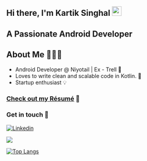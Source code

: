 ## Hi there, I'm Kartik Singhal <img src="https://media.giphy.com/media/hvRJCLFzcasrR4ia7z/giphy.gif" width="25px">

## A Passionate Android Developer

## About Me 🤷🏻‍♂️

* Android Developer @ Niyotail | Ex - Trell 📱
* Loves to write clean and scalable code in Kotlin. 🧐
* Startup enthusiast 💡

### [Check out my Résumé](https://drive.google.com/file/d/1yK3xWICROUa1TZU1tIwZHbSgJHVM5_Af/view) 📝

### Get in touch 💬  
[![Linkedin](https://img.shields.io/badge/-LinkedIn-222222?style=flat-square&logo=Linkedin&color=blue&logoColor=white&link=https://www.linkedin.com/in/kartiksinghal98/)](https://www.linkedin.com/in/rob729/)

<img src="https://github-readme-stats.vercel.app/api?username=kartik0198&&show_icons=true&title_color=ffffff&icon_color=79ff97&text_color=daf7dc&bg_color=191919">

[![Top Langs](https://github-readme-stats.vercel.app/api/top-langs/?username=kartik0198&layout=compact)](https://github.com/anuraghazra/github-readme-stats)
